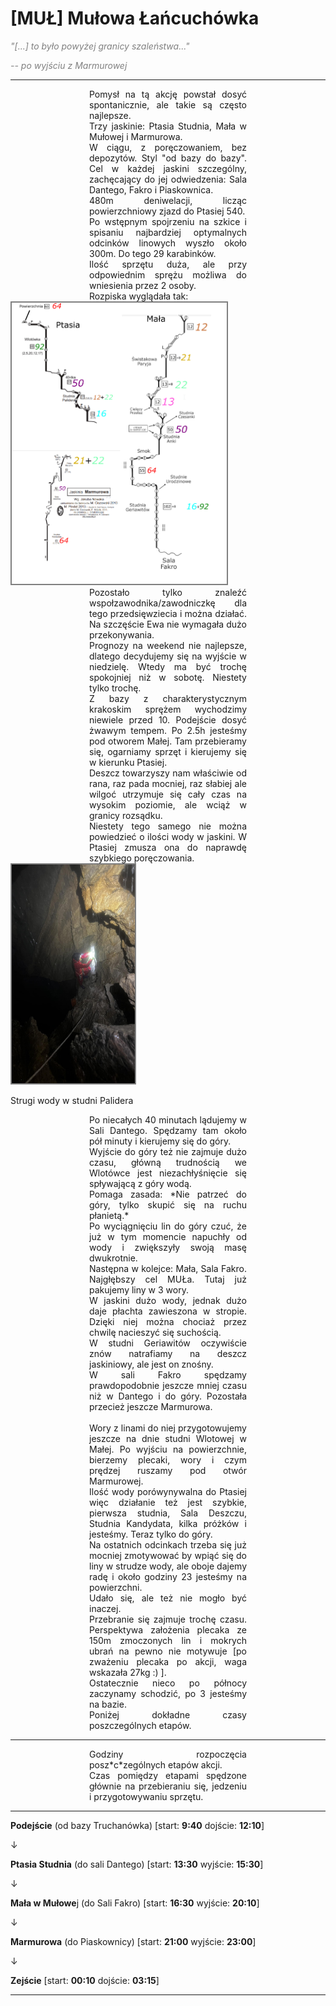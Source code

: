 # [MUŁ] Mułowa Łańcuchówka

<span style="color:#808080"><cite>"[...] to było powyżej granicy szaleństwa..."</cite></span>

<span style="color:#808080"><cite>-- po wyjściu z Marmurowej</cite></span>

---

<div style="text-align: justify; margin-right: 25%; margin-left: 25%;">
Pomysł na tą akcję powstał dosyć spontanicznie, ale takie są często najlepsze.
<br>
Trzy jaskinie: Ptasia Studnia, Mała w Mułowej i Marmurowa.
<br>
W ciągu, z poręczowaniem, bez depozytów. Styl "od bazy do bazy". Cel w każdej jaskini szczególny, zachęcający do jej odwiedzenia: Sala Dantego, Fakro i Piaskownica.
<br>
480m deniwelacji, licząc powierzchniowy zjazd do Ptasiej 540.
<br>
Po wstępnym spojrzeniu na szkice i spisaniu najbardziej optymalnych odcinków linowych wyszło około 300m. Do tego 29 karabinków.
<br>
Ilość sprzętu duża, ale przy odpowiednim sprężu możliwa do wniesienia przez 2 osoby.
<br>
Rozpiska wyglądała tak:
</div>

<div>
<img style="border:2px solid #808080" src="mul-2.png" alt="mul1" height="450" />
</div>

<div style="text-align: justify; margin-right: 25%; margin-left: 25%;">
Pozostało tylko znaleźć wspołzawodnika/zawodniczkę dla tego przedsięwziecia i można działać. Na szczęście Ewa nie wymagała dużo przekonywania.
<br>
Prognozy na weekend nie najlepsze, dlatego decydujemy się na wyjście w niedzielę. Wtedy ma być trochę spokojniej niż w sobotę. Niestety tylko trochę.
<br>
Z bazy z charakterystycznym krakoskim sprężem wychodzimy niewiele przed 10. Podejście dosyć żwawym tempem. Po 2.5h jesteśmy pod otworem Małej. Tam przebieramy się, ogarniamy sprzęt i kierujemy się w kierunku Ptasiej.
<br>
Deszcz towarzyszy nam właściwie od rana, raz pada mocniej, raz słabiej ale wilgoć utrzymuje się cały czas na wysokim poziomie, ale wciąż w granicy rozsądku.
<br>
Niestety tego samego nie można powiedzieć o ilości wody w jaskini. W Ptasiej zmusza ona do naprawdę szybkiego poręczowania.
</div>



<div>
<img style="border:2px solid #808080" src="mul-1.png" alt="palider" height="350" />
</div>

Strugi wody w studni Palidera

<div style="text-align: justify; margin-right: 25%; margin-left: 25%;">
Po niecałych 40 minutach lądujemy w Sali Dantego. Spędzamy tam około pół minuty i kierujemy się do góry.
<br>
Wyjście do góry też nie zajmuje dużo czasu, główną trudnością we Wlotówce jest niezachłyśnięcie się spływającą z góry wodą.
<br>
Pomaga zasada: *Nie patrzeć do góry, tylko skupić się na ruchu płanietą.*
<br>
Po wyciągnięciu lin do góry czuć, że już w tym momencie napuchły od wody i zwiększyły swoją masę dwukrotnie.
<br>
Następna w kolejce: Mała, Sala Fakro. Najgłębszy cel MUŁa. Tutaj już pakujemy liny w 3 wory.
<br>
W jaskini dużo wody, jednak dużo daje płachta zawieszona w stropie. Dzięki niej można chociaż przez chwilę nacieszyć się suchością.
<br>
W studni Geriawitów oczywiście znów natrafiamy na deszcz jaskiniowy, ale jest on znośny.
<br>
W sali Fakro spędzamy prawdopodobnie jeszcze mniej czasu niż w Dantego i do góry. Pozostała przecież jeszcze Marmurowa.
<br>
<br>
Wory z linami do niej przygotowujemy jeszcze na dnie studni Wlotowej w Małej. Po wyjściu na powierzchnie, bierzemy plecaki, wory i czym prędzej ruszamy pod otwór Marmurowej.
<br>
Ilość wody porówynywalna do Ptasiej więc działanie też jest szybkie, pierwsza studnia, Sala Deszczu, Studnia Kandydata, kilka próżków i jesteśmy. Teraz tylko do góry.
<br>
Na ostatnich odcinkach trzeba się już mocniej zmotywować by wpiąć się do liny w strudze wody, ale oboje dajemy radę i około godziny 23 jesteśmy na powierzchni.
<br>
Udało się, ale też nie mogło być inaczej.
<br>
Przebranie się zajmuje trochę czasu. Perspektywa założenia plecaka ze 150m zmoczonych lin i mokrych ubrań na pewno nie motywuje [po zważeniu plecaka po akcji, waga wskazała 27kg :) ].
<br>
Ostatecznie nieco po północy zaczynamy schodzić, po 3 jesteśmy na bazie.
<br>
Poniżej dokładne czasy poszczególnych etapów.
</div>

---

<div style="text-align: justify; margin-right: 25%; margin-left: 25%;">
Godziny rozpoczęcia posz*c*zególnych etapów akcji.
<br>
Czas pomiędzy etapami spędzone głównie na przebieraniu się, jedzeniu i przygotowywaniu sprzętu.
</div>

---

**Podejście** (od bazy Truchanówka) [start: **9:40** dojście: **12:10**]

&darr;

**Ptasia Studnia** (do sali Dantego)  [start: **13:30** wyjście: **15:30**]

&darr;

**Mała w Mułowe**j (do Sali Fakro) [start: **16:30** wyjście: **20:10**]

&darr;

**Marmurowa** (do Piaskownicy) [start: **21:00** wyjście: **23:00**]

&darr;

**Zejście** [start: **00:10** dojście: **03:15**]

---


